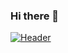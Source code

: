 ### Hi there 👋
[![Header](https://avatars.githubusercontent.com/u/69071769?v=4 "Header")](https://some-url.dev/)
